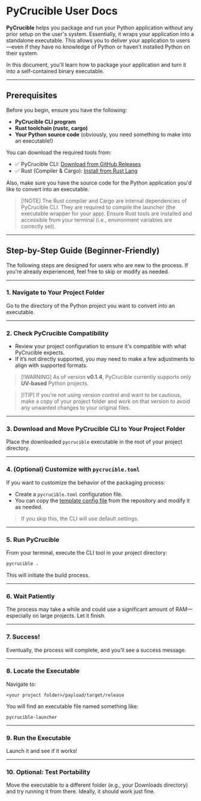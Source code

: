 # PyCrucible User Docs

**PyCrucible** helps you package and run your Python application without any prior setup on the user's system. Essentially, it wraps your application into a standalone executable. This allows you to deliver your application to users—even if they have no knowledge of Python or haven’t installed Python on their system.

In this document, you'll learn how to package your application and turn it into a self-contained binary executable.

---

## Prerequisites

Before you begin, ensure you have the following:

* **PyCrucible CLI program**
* **Rust toolchain (rustc, cargo)**
* **Your Python source code** (obviously, you need something to make into an executable!)

You can download the required tools from:

* ✅ PyCrucible CLI: [Download from GitHub Releases](https://github.com/razorblade23/PyCrucible/releases)
* ✅ Rust (Compiler & Cargo): [Install from Rust Lang](https://www.rust-lang.org/tools/install)

Also, make sure you have the source code for the Python application you'd like to convert into an executable.

> \[!NOTE]
> The Rust compiler and Cargo are internal dependencies of PyCrucible CLI.
> They are required to compile the launcher (the executable wrapper for your app).
> Ensure Rust tools are installed and accessible from your terminal (i.e., environment variables are correctly set).

---

## Step-by-Step Guide (Beginner-Friendly)

The following steps are designed for users who are new to the process. If you're already experienced, feel free to skip or modify as needed.

---

### 1. Navigate to Your Project Folder

Go to the directory of the Python project you want to convert into an executable.

---

### 2. Check PyCrucible Compatibility

* Review your project configuration to ensure it's compatible with what PyCrucible expects.
* If it’s not directly supported, you may need to make a few adjustments to align with supported formats.

> \[!WARNING]
> As of version **v0.1.4**, PyCrucible currently supports only **UV-based** Python projects.

> \[!TIP]
> If you're not using version control and want to be cautious, make a copy of your project folder and work on that version to avoid any unwanted changes to your original files.

---

### 3. Download and Move PyCrucible CLI to Your Project Folder

Place the downloaded `pycrucible` executable in the root of your project directory.

---

### 4. (Optional) Customize with `pycrucible.toml`

If you want to customize the behavior of the packaging process:

* Create a `pycrucible.toml` configuration file.
* You can copy the [template config file](https://github.com/razorblade23/PyCrucible/blob/main/pycrucible.toml.example) from the repository and modify it as needed.

> If you skip this, the CLI will use default settings.

---

### 5. Run PyCrucible

From your terminal, execute the CLI tool in your project directory:

```bash
pycrucible .
```

This will initiate the build process.

---

### 6. Wait Patiently

The process may take a while and could use a significant amount of RAM—especially on large projects. Let it finish.

---

### 7. Success!

Eventually, the process will complete, and you’ll see a success message.

---

### 8. Locate the Executable

Navigate to:

```
<your project folder>/payload/target/release
```

You will find an executable file named something like:

```
pycrucible-launcher
```

---

### 9. Run the Executable

Launch it and see if it works!

---

### 10. Optional: Test Portability

Move the executable to a different folder (e.g., your Downloads directory) and try running it from there. Ideally, it should work just fine.
